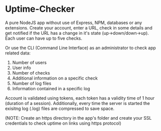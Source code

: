 # Uptime-Checker


A pure NodeJS app without use of Express, NPM, databases or any extensions.
Create your account, enter a URL, check in some details and get notified if the URL has a change in it's state (up->down/down->up). Each user can have up to five checks. 

Or use the CLI (Command Line Interface) as an administrator to check app related data:
1) Number of users
2) User info
3) Number of checks
4) Additional information on a specific check
5) Number of log files
6) Information contained in a specific log


Account is validated using tokens, each token has a validity time of 1 hour (duration of a session). Additionally, every time the server is started the exisitng log (.log) files are compressed to save space.



(NOTE: Create an https directory in the app's folder and create your SSL credentials to check uptime on links using https protocol)
